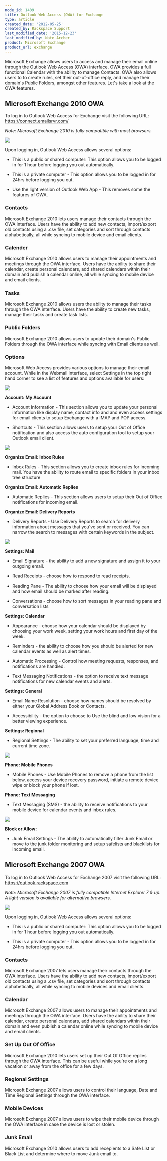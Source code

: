 ```yaml
---
node_id: 1409
title: Outlook Web Access (OWA) for Exchange
type: article
created_date: '2012-05-25'
created_by: Rackspace Support
last_modified_date: '2015-12-23'
last_modified_by: Nate Archer
product: Microsoft Exchange
product_url: exchange
---
```


<span><span><span>Microsoft Exchange allows users to access and manage
their email online through the Outlook Web Access (OWA) interface. OWA
provides a full functional Calendar with the ability to manage Contacts.
OWA also allows users to to create rules, set their out-of-office reply,
and manage their domain's Public Folders, amongst other features. Let's
take a look at the OWA features.</span></span></span>

<span><span><span><span>Microsoft Exchange 2010 OWA</span></span></span></span>
-------------------------------------------------------------------------------

<span><span><span>To log in to Outlook Web Access for Exchange visit the
following
URL: </span></span></span><span><span><span><https://connect.emailsrvr.com/></span></span></span>

<span>*<span><span>Note: Microsoft Exchange 2010 is fully compatible
with most browsers.</span></span>*</span>

<div>



</div>

![](http://c15048056.r56.cf2.rackcdn.com/2.png)

<div>



</div>

<span><span><span>Upon logging in, Outlook Web Access allows several
options:</span></span></span>

-   <span><span><span>This is a public or shared computer: This option
    allows you to be logged in for 1 hour before logging you
    out automatically.</span></span></span>

-   <span><span><span>This is a private computer - This option allows
    you to be logged in for 24hrs before logging
    you out.</span></span></span>

-   <span><span><span>Use the light version of Outlook Web App - This
    removes some the features of OWA.</span></span></span>

### <span><span><span><span>Contacts</span></span></span></span>

<span><span><span>Microsoft Exchange 2010 lets users manage their
contacts through the OWA interface. Users have the ability to add new
contacts, import/export old contacts using a .csv file, set categories
and sort through contacts alphabetically, all while syncing to mobile
device and email clients.</span></span></span>

### <span><span><span><span>Calender</span></span></span></span>

<span><span><span>Microsoft Exchange 2010 allows users to manage their
appointments and meetings through the OWA interface. Users have the
ability to share their calendar, create personal calendars, add shared
calendars within their domain and publish a calendar online, all while
syncing to mobile device and email clients.</span></span></span>

<div>

### <span><span><span><span><span>Tasks</span></span></span></span></span>

<span><span><span><span>Microsoft Exchange 2010 allows users the ability
to manage their tasks through the OWA interface. Users have the ability
to create new tasks, manage their tasks and create task
lists.</span></span></span></span>

</div>

### <span><span><span><span>Public Folders</span></span></span></span>

<span><span><span>Microsoft Exchange 2010 allows users to update their
domain's Public Folders through the OWA interface while syncing with
Email clients as well.</span></span></span>

### <span><span><span><span>Options</span></span></span></span>

<span><span><span>Microsoft Web Access provides various options to
manage their email account. While in the Webmail interface, select
Settings in the top right hand corner to see a list of features and
options available for users:</span></span></span>



![](http://c15048056.r56.cf2.rackcdn.com/OWA1.png)

<div>



</div>

<span><span><span>**Account: My Account**</span></span></span>

-   <span><span><span>Account Information - This section allows you to
    update your personal information like display name, contact info and
    and even access settings for email clients to setup Exchange with a
    IMAP and POP access.</span></span></span>

<!-- -->

-   <span><span><span>Shortcuts - This section allows users to setup
    your Out of Office notification and also access the auto
    configuration tool to setup your Outlook
    email client.</span></span></span>



![](http://c15048056.r56.cf2.rackcdn.com/OWA2.png)



<span><span><span>**Organize Email: Inbox Rules**</span></span></span>

-   <span><span><span>Inbox Rules - This section allows you to create
    inbox rules for incoming mail. You have the ability to route email
    to specific folders in your inbox tree
    structure </span></span></span>

<span><span><span>**Organize Email: Automatic
Replies**</span></span></span>

-   <span><span><span>Automatic Replies - This section allows users to
    setup their Out of Office notifications for
    incoming email.</span></span></span>

<span><span><span>**Organize Email: Delivery
Reports**</span></span></span>

-   <span><span><span>Delivery Reports - Use Delivery Reports to search
    for delivery information about messages that you've sent
    or received. You can narrow the search to messages with certain
    keywords in the subject.</span></span></span>



![](http://c15048056.r56.cf2.rackcdn.com/OWA3.png)



**<span><span><span>Settings: Mail</span></span></span>**

-   <span><span><span>Email Signature - the ability to add a new
    signature and assign it to your outgoing email.</span></span></span>

<!-- -->

-   <span><span><span>Read Receipts - choose how to respond to
    read receipts.</span></span></span>

<!-- -->

-   <span><span><span>Reading Pane - The ability to choose how your
    email will be displayed and how email should be marked
    after reading.</span></span></span>

<!-- -->

-   <span><span><span>Conversations - choose how to sort messages in
    your reading pane and conversation lists </span></span></span>

**<span><span><span>Settings: Calendar</span></span></span>**

-   <span><span><span>Appearance - choose how your calendar should be
    displayed by choosing your work week, setting your work hours and
    first day of the week.</span></span></span>

<!-- -->

-   <span><span><span>Reminders - the ability to choose how you should
    be alerted for new calendar events as well as
    alert times.</span></span></span>

<!-- -->

-   <span><span><span>Automatic Processing - Control how meeting
    requests, responses, and notifications
    are handled.</span></span></span>

<!-- -->

-   <span><span><span>Text Messaging Notifications - the option to
    receive text message notifications for new calendar events
    and alerts.</span></span></span>

**<span><span><span>Settings: General</span></span></span>**

-   <span><span><span>Email Name Resolution - choose how names should be
    resolved by either your Global Address Book
    or Contacts.</span></span></span>

<!-- -->

-   <span><span><span>Accessibility -  the option to choose to Use the
    blind and low vision for a better
    viewing experience.</span></span></span>

**<span><span><span>Settings: Regional</span></span></span>**

-   <span><span><span>Regional Settings - The ability to set your
    preferred language, time and current time zone.</span></span></span>



![](http://c15048056.r56.cf2.rackcdn.com/OWA4.png)



<span>**<span><span>Phone: Mobile Phones</span></span>**</span>

-   <span><span><span>Mobile Phones - Use Mobile Phones to remove a
    phone from the list below, access your device recovery password,
    initiate a remote device wipe or block your phone
    if lost.</span></span></span>



**<span><span><span>Phone: Text Messaging</span></span></span>**

-   <span><span><span>Text Messaging (SMS) - the ability to receive
    notifications to your mobile device for calendar events and
    inbox rules.</span></span></span>



![](http://c15048056.r56.cf2.rackcdn.com/OWA5.png)



**<span><span><span>Block or Allow:</span></span></span>**

-   <span><span><span>Junk Email Settings - The ability to automatically
    filter Junk Email or move to the junk folder monitoring and setup
    safelists and blacklists for incoming email.</span></span></span>



<span><span><span><span>Microsoft Exchange 2007 OWA</span></span></span></span>
-------------------------------------------------------------------------------

<div>

<span><span><span><span>To log in to Outlook Web Access for Exchange
2007 visit the following URL:
</span></span></span></span><span><span><span>[<span>https://outlook.rackspace.com</span>](https://outlook.rackspace.com)</span></span></span>

<span><span>*<span><span>Note: Microsoft Exchange 2007 is fully
compatible Internet Explorer 7 & up. A light version is available for
alternative browsers. </span></span>*</span></span>



![](http://c15048056.r56.cf2.rackcdn.com/OWA.png)



</div>

<div>

<span><span><span><span>Upon logging in, Outlook Web Access allows
several options:</span></span></span></span>

-   <span><span><span><span>This is a public or shared computer: This
    option allows you to be logged in for 1 hour before logging you
    out automatically.</span></span></span></span>

-   <span><span><span><span>This is a private computer - This option
    allows you to be logged in for 24hrs before logging
    you out.</span></span></span></span>



<div>

### <span><span><span><span><span>Contacts</span></span></span></span></span>

<span><span><span><span>Microsoft Exchange 2007 lets users manage their
contacts through the OWA interface. Users have the ability to add new
contacts, import/export old contacts using a .csv file, set categories
and sort through contacts alphabetically, all while syncing to mobile
devices and email clients.</span></span></span></span>

### <span><span><span><span>Calendar</span></span></span></span>

<span><span><span><span>Microsoft Exchange 2007 allows users to manage
their appointments and meetings through the OWA interface. Users have
the ability to share their calendar, create personal calendars, add
shared calendars within their domain and even publish a calendar online
while syncing to mobile device and email
clients.</span></span></span></span>

### <span><span><span><span>Set Up Out Of Office</span></span></span></span>

<span><span><span><span>Microsoft Exchange 2010 lets users set up their
Out Of Office replies through the OWA interface. This can be useful
while you're on a long vacation or away from the office for a few
days.</span></span></span></span>

<div>

### <span><span><span><span><span>Regional Settings</span></span></span></span></span>

<span><span><span><span>Microsoft Exchange 2007 allows users to control
their language, Date and Time Regional Settings through the OWA
interface.</span></span></span></span>

### <span><span><span><span>Mobile Devices</span></span></span></span>

<span><span><span><span>Microsoft Exchange 2007 allows users to wipe
their mobile device through the OWA interface in case the device is lost
or stolen.</span></span></span></span>

### <span><span><span><span><span>Junk Email</span></span></span></span></span>

<span><span><span>Microsoft Exchange 2010 allows users to add recepients
to a Safe List or Black List and determine where to move Junk email
to.</span></span></span><span><span><span> </span></span></span>

</div>

</div>

</div>


